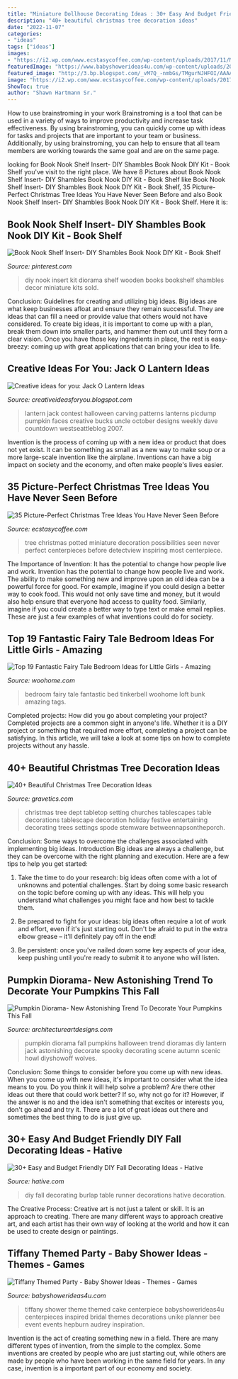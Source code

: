 ```yaml
---
title: "Miniature Dollhouse Decorating Ideas : 30+ Easy And Budget Friendly Diy Fall Decorating Ideas"
description: "40+ beautiful christmas tree decoration ideas"
date: "2022-11-07"
categories:
- "ideas"
tags: ["ideas"]
images:
- "https://i2.wp.com/www.ecstasycoffee.com/wp-content/uploads/2017/11/Miniature-Potted-Possibilities.jpg?resize=728%2C1053"
featuredImage: "https://www.babyshowerideas4u.com/wp-content/uploads/2018/03/tiffany-baby-shower-ideas-cake-centerpiece.jpg"
featured_image: "http://3.bp.blogspot.com/_vM7Q_-nmbGs/TMgurNJHFOI/AAAAAAAACP0/Mvhh6ukejuE/s1600/jack-o-lantern1.jpg"
image: "https://i2.wp.com/www.ecstasycoffee.com/wp-content/uploads/2017/11/Miniature-Potted-Possibilities.jpg?resize=728%2C1053"
ShowToc: true
author: "Shawn Hartmann Sr."
---
```



How to use brainstroming in your work
Brainstroming is a tool that can be used in a variety of ways to improve productivity and increase task effectiveness. By using brainstroming, you can quickly come up with ideas for tasks and projects that are important to your team or business. Additionally, by using brainstroming, you can help to ensure that all team members are working towards the same goal and are on the same page.

	

		
looking for Book Nook Shelf Insert- DIY Shambles Book Nook DIY Kit - Book Shelf you've visit to the right place. We have 8 Pictures about Book Nook Shelf Insert- DIY Shambles Book Nook DIY Kit - Book Shelf like Book Nook Shelf Insert- DIY Shambles Book Nook DIY Kit - Book Shelf, 35 Picture-Perfect Christmas Tree Ideas You Have Never Seen Before and also Book Nook Shelf Insert- DIY Shambles Book Nook DIY Kit - Book Shelf. Here it is:
		
    
## Book Nook Shelf Insert- DIY Shambles Book Nook DIY Kit - Book Shelf

<img loading=lazy src="https://i.pinimg.com/736x/20/2e/60/202e60a6622fe405a26b2482d6b26d86.jpg" onerror="this.onerror=null;this.src='https://tse4.mm.bing.net/th?id=OIP.WcTPFOrgCKQkF1VjdBXt_wHaLH&amp;pid=15.1';" alt="Book Nook Shelf Insert- DIY Shambles Book Nook DIY Kit - Book Shelf">

_Source: pinterest.com_

>diy nook insert kit diorama shelf wooden books bookshelf shambles decor miniature kits sold. 

	

Conclusion: Guidelines for creating and utilizing big ideas.
Big ideas are what keep businesses afloat and ensure they remain successful. They are ideas that can fill a need or provide value that others would not have considered. To create big ideas, it is important to come up with a plan, break them down into smaller parts, and hammer them out until they form a clear vision. Once you have those key ingredients in place, the rest is easy- breezy: coming up with great applications that can bring your idea to life.

    
## Creative Ideas For You: Jack O Lantern Ideas

<img loading=lazy src="http://3.bp.blogspot.com/_vM7Q_-nmbGs/TMgurNJHFOI/AAAAAAAACP0/Mvhh6ukejuE/s1600/jack-o-lantern1.jpg" onerror="this.onerror=null;this.src='https://tse1.mm.bing.net/th?id=OIP.nQccwFFiQXeqauIKg2FrGgAAAA&amp;pid=15.1';" alt="Creative ideas for you: Jack O Lantern Ideas">

_Source: creativeideasforyou.blogspot.com_

>lantern jack contest halloween carving patterns lanterns picdump pumpkin faces creative bucks uncle october designs weekly dave countdown westseattleblog 2007. 

	

Invention is the process of coming up with a new idea or product that does not yet exist. It can be something as small as a new way to make soup or a more large-scale invention like the airplane. Inventions can have a big impact on society and the economy, and often make people's lives easier.

    
## 35 Picture-Perfect Christmas Tree Ideas You Have Never Seen Before

<img loading=lazy src="https://i2.wp.com/www.ecstasycoffee.com/wp-content/uploads/2017/11/Miniature-Potted-Possibilities.jpg?resize=728%2C1053" onerror="this.onerror=null;this.src='https://tse1.mm.bing.net/th?id=OIP.w5JhPNy3Mizb8vWaJRp9WQHaKt&amp;pid=15.1';" alt="35 Picture-Perfect Christmas Tree Ideas You Have Never Seen Before">

_Source: ecstasycoffee.com_

>tree christmas potted miniature decoration possibilities seen never perfect centerpieces before detectview inspiring most centerpiece. 

	

The Importance of Invention: It has the potential to change how people live and work.
Invention has the potential to change how people live and work. The ability to make something new and improve upon an old idea can be a powerful force for good. For example, imagine if you could design a better way to cook food. This would not only save time and money, but it would also help ensure that everyone had access to quality food. Similarly, imagine if you could create a better way to type text or make email replies. These are just a few examples of what inventions could do for society.

    
## Top 19 Fantastic Fairy Tale Bedroom Ideas For Little Girls - Amazing

<img loading=lazy src="http://www.woohome.com/wp-content/uploads/2015/03/fairy-tale-girl-bedroom-woohome-17.jpg" onerror="this.onerror=null;this.src='https://tse4.mm.bing.net/th?id=OIP.BKJYngs9QiIV4LQzmXfl1wHaJ4&amp;pid=15.1';" alt="Top 19 Fantastic Fairy Tale Bedroom Ideas for Little Girls - Amazing">

_Source: woohome.com_

>bedroom fairy tale fantastic bed tinkerbell woohome loft bunk amazing tags. 

	

Completed projects: How did you go about completing your project?
Completed projects are a common sight in anyone's life. Whether it is a DIY project or something that required more effort, completing a project can be satisfying. In this article, we will take a look at some tips on how to complete projects without any hassle.

    
## 40+ Beautiful Christmas Tree Decoration Ideas

<img loading=lazy src="https://www.gravetics.com/wp-content/uploads/2017/10/Beautiful-Christmas-Tree-Decorations-Ideas.jpg" onerror="this.onerror=null;this.src='https://tse4.mm.bing.net/th?id=OIP.TL9-8xj1smJlJUKvkgiakwHaLL&amp;pid=15.1';" alt="40+ Beautiful Christmas Tree Decoration Ideas">

_Source: gravetics.com_

>christmas tree dept tabletop setting churches tablescapes table decorations tablescape decoration holiday festive entertaining decorating trees settings spode stemware betweennapsontheporch. 

	

Conclusion: Some ways to overcome the challenges associated with implementing big ideas.
Introduction
Big ideas are always a challenge, but they can be overcome with the right planning and execution. Here are a few tips to help you get started:

1. Take the time to do your research: big ideas often come with a lot of unknowns and potential challenges. Start by doing some basic research on the topic before coming up with any ideas. This will help you understand what challenges you might face and how best to tackle them.

2. Be prepared to fight for your ideas: big ideas often require a lot of work and effort, even if it's just starting out. Don't be afraid to put in the extra elbow grease – it'll definitely pay off in the end!

3. Be persistent: once you've nailed down some key aspects of your idea, keep pushing until you're ready to submit it to anyone who will listen.

    
## Pumpkin Diorama- New Astonishing Trend To Decorate Your Pumpkins This Fall

<img loading=lazy src="http://www.architectureartdesigns.com/wp-content/uploads/2016/10/1-31-630x840.jpg" onerror="this.onerror=null;this.src='https://tse3.mm.bing.net/th?id=OIP.oCOpFURFCsq2_R3neriW0AHaJ4&amp;pid=15.1';" alt="Pumpkin Diorama- New Astonishing Trend To Decorate Your Pumpkins This Fall">

_Source: architectureartdesigns.com_

>pumpkin diorama fall pumpkins halloween trend dioramas diy lantern jack astonishing decorate spooky decorating scene autumn scenic howl diyshowoff wolves. 

	

Conclusion: Some things to consider before you come up with new ideas.
When you come up with new ideas, it's important to consider what the idea means to you. Do you think it will help solve a problem? Are there other ideas out there that could work better? If so, why not go for it? However, if the answer is no and the idea isn't something that excites or interests you, don't go ahead and try it. There are a lot of great ideas out there and sometimes the best thing to do is just give up.

    
## 30+ Easy And Budget Friendly DIY Fall Decorating Ideas - Hative

<img loading=lazy src="https://hative.com/wp-content/uploads/2017/09/fall-decorations-diy/31-fall-decoration-diy-ideas-tutorials.jpg" onerror="this.onerror=null;this.src='https://tse4.mm.bing.net/th?id=OIP.KaINovb_QbhELCwDIeJDJwHaPK&amp;pid=15.1';" alt="30+ Easy and Budget Friendly DIY Fall Decorating Ideas - Hative">

_Source: hative.com_

>diy fall decorating burlap table runner decorations hative decoration. 

	

The Creative Process:
Creative art is not just a talent or skill. It is an approach to creating. There are many different ways to approach creative art, and each artist has their own way of looking at the world and how it can be used to create design or paintings.

    
## Tiffany Themed Party - Baby Shower Ideas - Themes - Games

<img loading=lazy src="https://www.babyshowerideas4u.com/wp-content/uploads/2018/03/tiffany-baby-shower-ideas-cake-centerpiece.jpg" onerror="this.onerror=null;this.src='https://tse2.mm.bing.net/th?id=OIP.ZCPHYmLvcAAZuUnyowImNQHaKX&amp;pid=15.1';" alt="Tiffany Themed Party - Baby Shower Ideas - Themes - Games">

_Source: babyshowerideas4u.com_

>tiffany shower theme themed cake centerpiece babyshowerideas4u centerpieces inspired bridal themes decorations unike planner bee event events hepburn audrey inspiration. 

	

Invention is the act of creating something new in a field. There are many different types of invention, from the simple to the complex. Some inventions are created by people who are just starting out, while others are made by people who have been working in the same field for years. In any case, invention is a important part of our economy and society.

